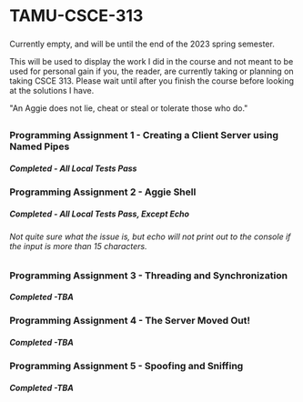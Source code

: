 # TAMU-CSCE-313

#####
Currently empty, and will be until the end of the 2023 spring semester.

This will be used to display the work I did in the course and not meant to be used for personal gain if you, the reader, are currently taking or planning on taking CSCE 313. Please wait until after you finish the course before looking at the solutions I have.

"An Aggie does not lie, cheat or steal or tolerate those who do."

##
### Programming Assignment 1 - Creating a Client Server using Named Pipes

  ##### Completed - All Local Tests Pass

### Programming Assignment 2 - Aggie Shell

  ##### Completed - All Local Tests Pass, Except Echo
  ###### Not quite sure what the issue is, but echo will not print out to the console if the input is more than 15 characters.

### Programming Assignment 3 - Threading and Synchronization

  ##### Completed -TBA

### Programming Assignment 4 - The Server Moved Out!

  ##### Completed -TBA

### Programming Assignment 5 - Spoofing and Sniffing

  ##### Completed -TBA
##
